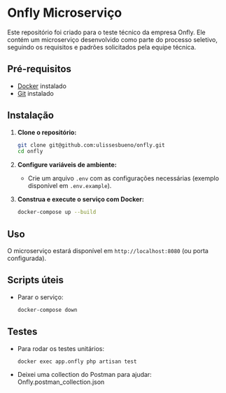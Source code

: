 # Onfly Microserviço

Este repositório foi criado para o teste técnico da empresa Onfly. Ele contém um microserviço desenvolvido como parte do processo seletivo, seguindo os requisitos e padrões solicitados pela equipe técnica.

## Pré-requisitos

- [Docker](https://docs.docker.com/get-docker/) instalado
- [Git](https://git-scm.com/) instalado

## Instalação

1. **Clone o repositório:**
    ```bash
    git clone git@github.com:ulissesbueno/onfly.git
    cd onfly
    ```

2. **Configure variáveis de ambiente:**
    - Crie um arquivo `.env` com as configurações necessárias (exemplo disponível em `.env.example`).

3. **Construa e execute o serviço com Docker:**
    ```bash
    docker-compose up --build
    ```

## Uso

O microserviço estará disponível em `http://localhost:8080` (ou porta configurada).

## Scripts úteis

- Parar o serviço:
  ```bash
  docker-compose down
  ```

## Testes

- Para rodar os testes unitários:
  ```bash
  docker exec app.onfly php artisan test
  ```

- Deixei uma collection do Postman para ajudar: Onfly.postman_collection.json
